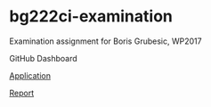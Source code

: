 # bg222ci-examination
Examination assignment for Boris Grubesic, WP2017

GitHub Dashboard

[Application](https://dhif4tawafcug.cloudfront.net)

[Report](https://github.com/1dv612/bg222ci-examination/wiki/Short-System-Design-Report)
